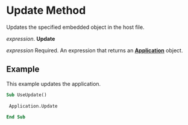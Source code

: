 
# Update Method

Updates the specified embedded object in the host file.

 _expression_. **Update**

 _expression_ Required. An expression that returns an **[Application](553a0ee2-83da-6d32-f082-15e93e7b0e4d.md)** object.


## Example

This example updates the application.


```vb
Sub UseUpdate() 
 
 Application.Update 
 
End Sub
```

